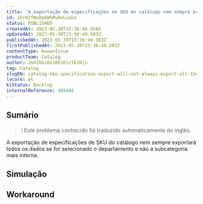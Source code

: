 ```yaml
---
title: 'A exportação de especificações de SKU do catálogo nem sempre exportará todos os dados se a categoria selecionada for um departamento'
id: 1FrmIfWuDpbWSMvAnLuuho
status: PUBLISHED
createdAt: 2023-05-30T15:36:48.918Z
updatedAt: 2023-05-30T15:36:49.503Z
publishedAt: 2023-05-30T15:36:49.503Z
firstPublishedAt: 2023-05-30T15:36:49.503Z
contentType: knownIssue
productTeam: Catalog
author: 2mXZkbi0oi061KicTExNjo
tag: Catalog
slugEN: catalog-sku-specification-export-will-not-always-export-all-the-data-if-the-selected-category-is-a-department
locale: pt
kiStatus: Backlog
internalReference: 465445
---
```


## Sumário

>ℹ️ Este problema conhecido foi traduzido automaticamente do inglês.


A exportação de especificações de SKU do catálogo nem sempre exportará todos os dados se for selecionado o departamento e não a subcategoria mais interna.


## Simulação



## Workaround



